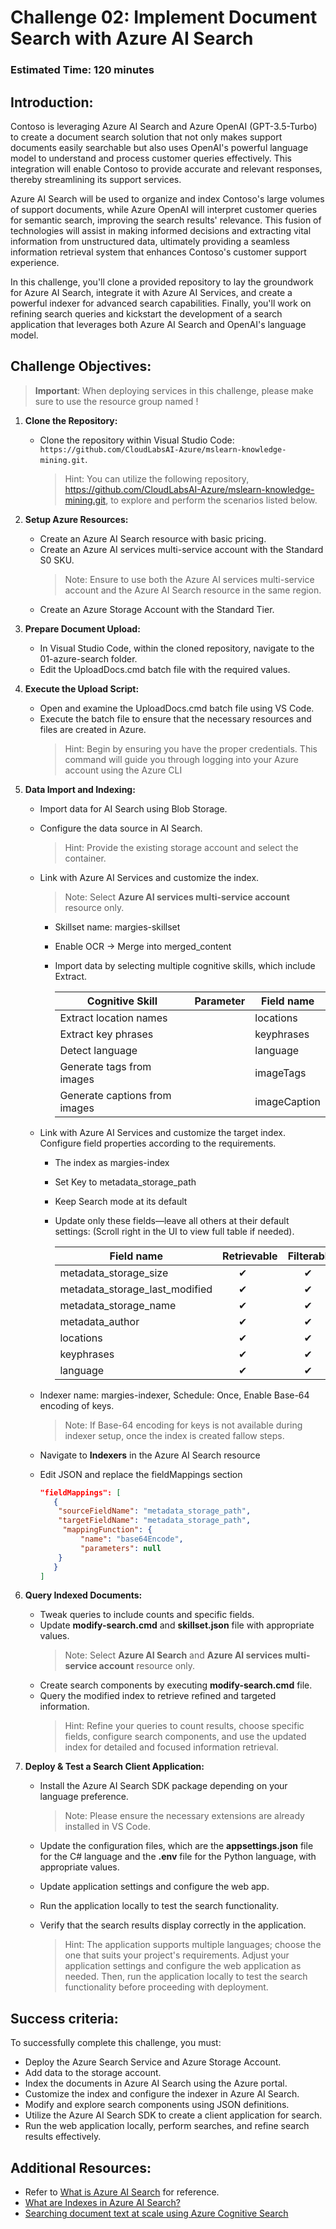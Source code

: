 # Challenge 02: Implement Document Search with Azure AI Search

### Estimated Time: 120 minutes

## Introduction:

Contoso is leveraging Azure AI Search and Azure OpenAI (GPT-3.5-Turbo) to create a document search solution that not only makes support documents easily searchable but also uses OpenAI's powerful language model to understand and process customer queries effectively. This integration will enable Contoso to provide accurate and relevant responses, thereby streamlining its support services.

Azure AI Search will be used to organize and index Contoso's large volumes of support documents, while Azure OpenAI will interpret customer queries for semantic search, improving the search results' relevance. This fusion of technologies will assist in making informed decisions and extracting vital information from unstructured data, ultimately providing a seamless information retrieval system that enhances Contoso's customer support experience.

In this challenge, you'll clone a provided repository to lay the groundwork for Azure AI Search, integrate it with Azure AI Services, and create a powerful indexer for advanced search capabilities. Finally, you'll work on refining search queries and kickstart the development of a search application that leverages both Azure AI Search and OpenAI's language model.

## Challenge Objectives:

> **Important**: When deploying services in this challenge, please make sure to use the resource group named **<inject key="Resource Group Name"/>** !

1. **Clone the Repository:**
   - Clone the repository within Visual Studio Code: `https://github.com/CloudLabsAI-Azure/mslearn-knowledge-mining.git`.
     > Hint: You can utilize the following repository, https://github.com/CloudLabsAI-Azure/mslearn-knowledge-mining.git, to explore and perform the scenarios listed below.

2. **Setup Azure Resources:**
   - Create an Azure AI Search resource with basic pricing.
   - Create an Azure AI services multi-service account with the Standard S0 SKU.
      > Note: Ensure to use both the Azure AI services multi-service account and the Azure AI Search resource in the same region.     
   - Create an Azure Storage Account with the Standard Tier.

3. **Prepare Document Upload:**
   - In Visual Studio Code, within the cloned repository, navigate to the 01-azure-search folder.
   - Edit the UploadDocs.cmd batch file with the required values.

4. **Execute the Upload Script:**
   - Open and examine the UploadDocs.cmd batch file using VS Code.
   - Execute the batch file to ensure that the necessary resources and files are created in Azure.
     > Hint: Begin by ensuring you have the proper credentials. This command will guide you through logging into your Azure account using the Azure CLI

5. **Data Import and Indexing:**
   - Import data for AI Search using Blob Storage.
   - Configure the data source in AI Search.
      > Hint: Provide the existing storage account and select the container.
   - Link with Azure AI Services and customize the index.
      > Note: Select **Azure AI services multi-service account** resource only.
      - Skillset name: margies-skillset
      - Enable OCR → Merge into merged_content
      - Import data by selecting multiple cognitive skills, which include Extract.
   
        | Cognitive Skill | Parameter | Field name |
        | --------------- | ---------- | ---------- |
        | Extract location names | | locations |
        | Extract key phrases | | keyphrases |
        | Detect language | | language |
        | Generate tags from images | | imageTags |
        | Generate captions from images | | imageCaption |
   -  Link with Azure AI Services and customize the target index. Configure field properties according to the requirements.
      - The index as margies-index  
      - Set Key to metadata_storage_path
      - Keep Search mode at its default
      - Update only these fields—leave all others at their default settings: (Scroll right in the UI to view full table if needed).
     
          | Field name | Retrievable | Filterable | Sortable | Facetable | Searchable |
          | ---------- | ----------- | ---------- | -------- | --------- | ---------- |
          | metadata_storage_size | &nbsp;&nbsp;&nbsp;&nbsp;&nbsp;&nbsp;&#10004; | &nbsp;&nbsp;&nbsp;&nbsp;&nbsp;&nbsp;&#10004; | &nbsp;&nbsp;&nbsp;&nbsp;&nbsp;&nbsp;&#10004; | | |
          | metadata_storage_last_modified | &nbsp;&nbsp;&nbsp;&nbsp;&nbsp;&nbsp;&#10004; | &nbsp;&nbsp;&nbsp;&nbsp;&nbsp;&nbsp;&#10004; | &nbsp;&nbsp;&nbsp;&nbsp;&nbsp;&nbsp;&#10004; | | |
          | metadata_storage_name | &nbsp;&nbsp;&nbsp;&nbsp;&nbsp;&nbsp;&#10004; | &nbsp;&nbsp;&nbsp;&nbsp;&nbsp;&nbsp;&#10004; | &nbsp;&nbsp;&nbsp;&nbsp;&nbsp;&nbsp;&#10004; | | &nbsp;&nbsp;&nbsp;&nbsp;&nbsp;&nbsp;&#10004; |
          | metadata_author | &nbsp;&nbsp;&nbsp;&nbsp;&nbsp;&nbsp;&#10004; | &nbsp;&nbsp;&nbsp;&nbsp;&nbsp;&nbsp;&#10004; | &nbsp;&nbsp;&nbsp;&nbsp;&nbsp;&nbsp;&#10004; | &nbsp;&nbsp;&nbsp;&nbsp;&nbsp;&nbsp;&#10004; | &nbsp;&nbsp;&nbsp;&nbsp;&nbsp;&nbsp;&#10004; |
          | locations | &nbsp;&nbsp;&nbsp;&nbsp;&nbsp;&nbsp;&#10004; | &nbsp;&nbsp;&nbsp;&nbsp;&nbsp;&nbsp;&#10004; | | | &nbsp;&nbsp;&nbsp;&nbsp;&nbsp;&nbsp;&#10004; |
          | keyphrases | &nbsp;&nbsp;&nbsp;&nbsp;&nbsp;&nbsp;&#10004; | &nbsp;&nbsp;&nbsp;&nbsp;&nbsp;&nbsp;&#10004; | | | &nbsp;&nbsp;&nbsp;&nbsp;&nbsp;&nbsp;&#10004; |
          | language | &nbsp;&nbsp;&nbsp;&nbsp;&nbsp;&nbsp;&#10004; | &nbsp;&nbsp;&nbsp;&nbsp;&nbsp;&nbsp;&#10004; | | | &nbsp;&nbsp;&nbsp;&nbsp;&nbsp;&nbsp;&#10004; |

   -  Indexer name: margies-indexer, Schedule: Once, Enable Base-64 encoding of keys.

       > Note: If Base-64 encoding for keys is not available during indexer setup, once the index is created fallow steps.
         
   - Navigate to **Indexers** in the Azure AI Search resource
   - Edit JSON and replace the fieldMappings section

     ```json
     "fieldMappings": [
        {
         "sourceFieldName": "metadata_storage_path",
         "targetFieldName": "metadata_storage_path",
          "mappingFunction": {
              "name": "base64Encode",
              "parameters": null
         }
        }
     ]
     ```
                 
7. **Query Indexed Documents:**
   - Tweak queries to include counts and specific fields.
   - Update **modify-search.cmd** and **skillset.json** file with appropriate values.
      > Note: Select **Azure AI Search** and **Azure AI services multi-service account** resource only.
   - Create search components by executing **modify-search.cmd** file.
   - Query the modified index to retrieve refined and targeted information.
     > Hint: Refine your queries to count results, choose specific fields, configure search components, and use the updated index for detailed and focused information 
       retrieval.

8. **Deploy & Test a Search Client Application:**
   - Install the Azure AI Search SDK package depending on your language preference.
      > Note: Please ensure the necessary extensions are already installed in VS Code.
   - Update the configuration files, which are the **appsettings.json** file for the C# language and the **.env** file for the Python language, with appropriate values.  
   - Update application settings and configure the web app.
   - Run the application locally to test the search functionality.
   - Verify that the search results display correctly in the application.
      > Hint: The application supports multiple languages; choose the one that suits your project's requirements. Adjust your application settings and configure the web application as needed. Then, run the application locally to test the search functionality before proceeding with deployment. 

     <validation step="e5e712e9-b444-4d98-b535-330d56d7e714" />
   
## Success criteria:

To successfully complete this challenge, you must:

   - Deploy the Azure Search Service and Azure Storage Account.
   - Add data to the storage account.
   - Index the documents in Azure AI Search using the Azure portal.
   - Customize the index and configure the indexer in Azure AI Search.
   - Modify and explore search components using JSON definitions.
   - Utilize the Azure AI Search SDK to create a client application for search.
   - Run the web application locally, perform searches, and refine search results effectively.

## Additional Resources:

- Refer to [What is Azure AI Search](https://learn.microsoft.com/en-us/azure/search/search-what-is-azure-search) for reference.
- [What are Indexes in Azure AI Search?](https://learn.microsoft.com/en-us/azure/search/search-what-is-an-index)
- [Searching document text at scale using Azure Cognitive Search](https://benalexkeen.com/searching-document-text-at-scale-using-azure-cognitive-search/)
